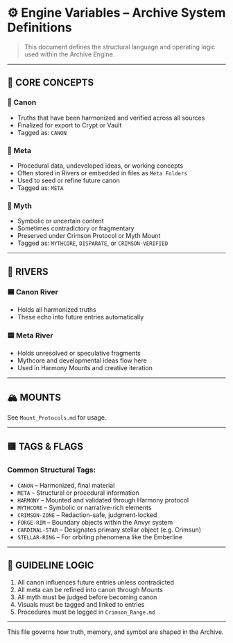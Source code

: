 # ⚙️ Engine Variables – Archive System Definitions

> This document defines the structural language and operating logic used within the Archive Engine.

---

## 🧱 CORE CONCEPTS

### 🔹 Canon
- Truths that have been harmonized and verified across all sources
- Finalized for export to Crypt or Vault
- Tagged as: `CANON`

### 🔸 Meta
- Procedural data, undeveloped ideas, or working concepts
- Often stored in Rivers or embedded in files as `Meta Folders`
- Used to seed or refine future canon
- Tagged as: `META`

### 🔮 Myth
- Symbolic or uncertain content
- Sometimes contradictory or fragmentary
- Preserved under Crimson Protocol or Myth Mount
- Tagged as: `MYTHCORE`, `DISPARATE`, or `CRIMSON-VERIFIED`

---

## 🌊 RIVERS

### 🟦 Canon River
- Holds all harmonized truths
- These echo into future entries automatically

### 🟨 Meta River
- Holds unresolved or speculative fragments
- Mythcore and developmental ideas flow here
- Used in Harmony Mounts and creative iteration

---

## 🏔️ MOUNTS

See `Mount_Protocols.md` for usage.

---

## 🟥 TAGS & FLAGS

### Common Structural Tags:
- `CANON` – Harmonized, final material
- `META` – Structural or procedural information
- `HARMONY` – Mounted and validated through Harmony protocol
- `MYTHCORE` – Symbolic or narrative-rich elements
- `CRIMSON-ZONE` – Redaction-safe, judgment-locked
- `FORGE-RIM` – Boundary objects within the Anvyr system
- `CARDINAL-STAR` – Designates primary stellar object (e.g. Crimsun)
- `STELLAR-RING` – For orbiting phenomena like the Emberline

---

## 🧠 GUIDELINE LOGIC

1. All canon influences future entries unless contradicted
2. All meta can be refined into canon through Mounts
3. All myth must be judged before becoming canon
4. Visuals must be tagged and linked to entries
5. Procedures must be logged in `Crimson_Range.md`

---

This file governs how truth, memory, and symbol are shaped in the Archive.
